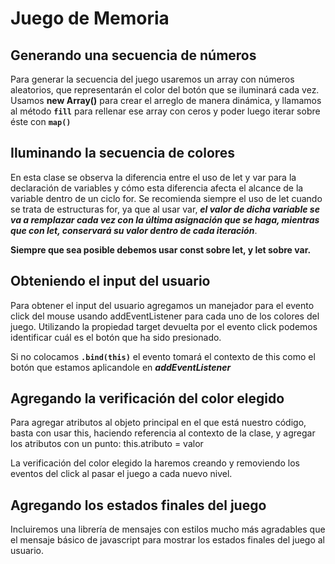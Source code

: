 # Juego de Memoria

## Generando una secuencia de números

Para generar la secuencia del juego usaremos un array con números aleatorios, que representarán el color del botón que se iluminará cada vez. Usamos **new Array()** para crear el arreglo de manera dinámica, y llamamos al método **`fill`** para rellenar ese array con ceros y poder luego iterar sobre éste con **`map()`**



## Iluminando la secuencia de colores

En esta clase se observa la diferencia entre el uso de let y var para la declaración de variables y cómo esta diferencia afecta el alcance de la variable dentro de un ciclo for. Se recomienda siempre el uso de let cuando se trata de estructuras for, ya que al usar var, **_el valor de dicha variable se va a remplazar cada vez con la última asignación que se haga, mientras que con let, conservará su valor dentro de cada iteración_**.

**Siempre que sea posible debemos usar const sobre let, y let sobre var.**


## Obteniendo el input del usuario

Para obtener el input del usuario agregamos un manejador para el evento click del mouse usando addEventListener para cada uno de los colores del juego. Utilizando la propiedad target devuelta por el evento click podemos identificar cuál es el botón que ha sido presionado.

Si no colocamos **`.bind(this)`** el evento tomará el contexto de this como el botón que estamos aplicandole en **_addEventListener_**


## Agregando la verificación del color elegido

Para agregar atributos al objeto principal en el que está nuestro código, basta con usar this, haciendo referencia al contexto de la clase, y agregar los atributos con un punto: this.atributo = valor

La verificación del color elegido la haremos creando y removiendo los eventos del click al pasar el juego a cada nuevo nivel.


## Agregando los estados finales del juego

Incluiremos una librería de mensajes con estilos mucho más agradables que el mensaje básico de javascript para mostrar los estados finales del juego al usuario.